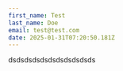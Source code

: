 ```yaml
---
first_name: Test
last_name: Doe
email: test@test.com
date: 2025-01-31T07:20:50.181Z
---
```


dsdsdsdsdsdsdsdsdsdsds
